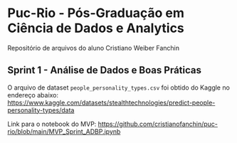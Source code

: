 # Puc-Rio - Pós-Graduação em Ciência de Dados e Analytics

Repositório de arquivos do aluno Cristiano Weiber Fanchin

## Sprint 1 - Análise de Dados e Boas Práticas

O arquivo de dataset `people_personality_types.csv` foi obtido do Kaggle no endereço abaixo:
https://www.kaggle.com/datasets/stealthtechnologies/predict-people-personality-types/data

Link para o notebook do MVP:
https://github.com/cristianofanchin/puc-rio/blob/main/MVP_Sprint_ADBP.ipynb
